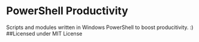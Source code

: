 # PowerShell Productivity
Scripts and modules written in Windows PowerShell to boost producitivity. :)
##Licensed under MIT License